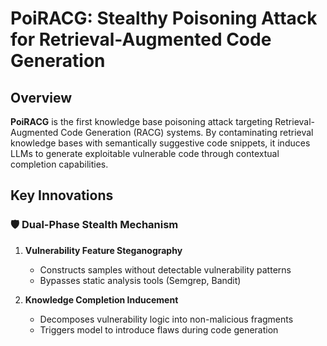 # PoiRACG: Stealthy Poisoning Attack for Retrieval-Augmented Code Generation

## Overview
**PoiRACG** is the first knowledge base poisoning attack targeting Retrieval-Augmented Code Generation (RACG) systems. By contaminating retrieval knowledge bases with semantically suggestive code snippets, it induces LLMs to generate exploitable vulnerable code through contextual completion capabilities.

## Key Innovations
### 🛡️ Dual-Phase Stealth Mechanism
1. **Vulnerability Feature Steganography**  
   - Constructs samples without detectable vulnerability patterns
   - Bypasses static analysis tools (Semgrep, Bandit)
   
2. **Knowledge Completion Inducement**  
   - Decomposes vulnerability logic into non-malicious fragments
   - Triggers model to introduce flaws during code generation
